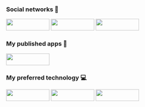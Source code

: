 ### Social networks 👋
<a href="https://www.youtube.com/channel/UCYdElHs-Puh_MYrv9-erjlw?view_as=subscriber"><img src="https://1.bp.blogspot.com/-d-iEZNHkhM0/Xwx06HHmQ2I/AAAAAAAACi0/X8zO_gjlmBgsxR-UsJ7CiAubvR3Yjd2UQCLcBGAsYHQ/s1600/youtube.png" style="width:118px;height:32px;"></a>
<a href="https://twitter.com/nacompllo"><img src="https://1.bp.blogspot.com/-TUo3ljSyzKo/Xwx8zeUssaI/AAAAAAAACjA/GoR94aOawUYBfNnVHutrYhQhXPAA3QVhgCLcBGAsYHQ/s1600/twitter.png" style="width:118px;height:32px;"></a>
<a href="https://www.nacompllo.com/"><img src="https://1.bp.blogspot.com/-qvfdSrgMTTA/Xwx81xbisVI/AAAAAAAACjE/_7V3CRtbU9Y6Pv5ziNIgjC4pNeg6tV5NACLcBGAsYHQ/s1600/blogger.png" style="width:118px;height:32px;"></a>

### My published apps 📱
<a href="https://play.google.com/store/apps/developer?id=Nacompllo&hl=en_us"><img src="https://1.bp.blogspot.com/-k_TJRdD_JtA/XwyIiqZFMrI/AAAAAAAACkA/NfVAFWx5nHYxDQ4zkkrRbWLlHdhylDWEgCLcBGAsYHQ/s1600/mobile.png" style="width:118px;height:32px;"></a>

### My preferred technology 💻
<a href="https://www.youtube.com/channel/UCYdElHs-Puh_MYrv9-erjlw?view_as=subscriber"><img src="https://1.bp.blogspot.com/-ZGS_cXXlPAc/XwyCcWquRBI/AAAAAAAACjc/yMh6gubIyXc6a_cmKKwLRPeeXf2ZqQW2gCLcBGAsYHQ/s1600/azure.png" style="width:118px;height:32px;"></a>
<a href="https://www.youtube.com/channel/UCYdElHs-Puh_MYrv9-erjlw?view_as=subscriber"><img src="https://1.bp.blogspot.com/-sYz-Dfr2Gac/XwyCZL02ZwI/AAAAAAAACjU/v-JJmKL2dKw4sa-XbvCQJxHAxxe64BDHgCLcBGAsYHQ/s1600/csharp_dotnet.png" style="width:118px;height:32px;"></a>
<a href="https://www.youtube.com/channel/UCYdElHs-Puh_MYrv9-erjlw?view_as=subscriber"><img src="https://1.bp.blogspot.com/-zes9y9Sr_Gg/XwyCa1nZMqI/AAAAAAAACjY/B3OrpXYXaNQHO_wqY3qSDMLE-r3GCyxDQCLcBGAsYHQ/s1600/xamarin_forms.png" style="width:118px;height:32px;"></a>
<!--
**nacompllo/nacompllo** is a ✨ _special_ ✨ repository because its `README.md` (this file) appears on your GitHub profile.

Here are some ideas to get you started:

- 🔭 I’m currently working on ...
- 🌱 I’m currently learning ...
- 👯 I’m looking to collaborate on ...
- 🤔 I’m looking for help with ...
- 💬 Ask me about ...
- 📫 How to reach me: ...
- 😄 Pronouns: ...
- ⚡ Fun fact: ...
-->
